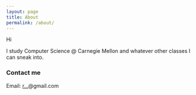 ```yaml
---
layout: page
title: About
permalink: /about/
---
```


Hi <p>
I study Computer Science @ Carnegie Mellon and whatever other classes I can sneak into.



### Contact me
Email: 
<a href="http://www.google.com/recaptcha/mailhide/d?k=01PYCOPrK1dOs4tB0KZL6NdA==&amp;c=JoDVDQg-Mj_WPBcb5QWOzlEuWuA8PAe6f_MF0xAol3w=" onclick="window.open('http://www.google.com/recaptcha/mailhide/d?k\07501PYCOPrK1dOs4tB0KZL6NdA\75\75\46c\75JoDVDQg-Mj_WPBcb5QWOzlEuWuA8PAe6f_MF0xAol3w\075', '', 'toolbar=0,scrollbars=0,location=0,statusbar=0,menubar=0,resizable=0,width=500,height=300'); return false;" title="Reveal this e-mail address">r...</a>@gmail.com